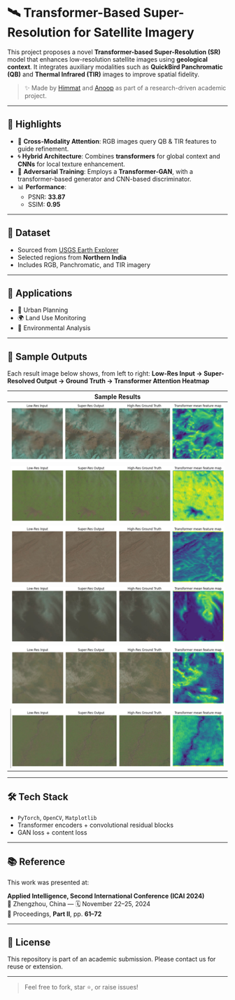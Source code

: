 # 🛰️ Transformer-Based Super-Resolution for Satellite Imagery

This project proposes a novel **Transformer-based Super-Resolution (SR)** model that enhances low-resolution satellite images using **geological context**. It integrates auxiliary modalities such as **QuickBird Panchromatic (QB)** and **Thermal Infrared (TIR)** images to improve spatial fidelity.

> ✨ Made by [Himmat](https://github.com/H1mm4tHQ) and [Anoop](https://github.com/anoopElGato) as part of a research-driven academic project.

---

## 🚀 Highlights

- 🧠 **Cross-Modality Attention**: RGB images query QB & TIR features to guide refinement.
- 🌀 **Hybrid Architecture**: Combines **transformers** for global context and **CNNs** for local texture enhancement.
- 🎯 **Adversarial Training**: Employs a **Transformer-GAN**, with a transformer-based generator and CNN-based discriminator.
- 📊 **Performance**:
  - PSNR: **33.87**
  - SSIM: **0.95**

---

## 📂 Dataset

- Sourced from [USGS Earth Explorer](https://earthexplorer.usgs.gov)
- Selected regions from **Northern India**
- Includes RGB, Panchromatic, and TIR imagery

---

## 🧪 Applications

- 🌆 Urban Planning
- 🌍 Land Use Monitoring
- 🌿 Environmental Analysis

---

## 📸 Sample Outputs

Each result image below shows, from left to right:
**Low-Res Input → Super-Resolved Output → Ground Truth → Transformer Attention Heatmap**

| Sample Results    |
| ----------------- |
| ![](Result_1.jpg) |
| ![](Result_2.jpg) |
| ![](Result_3.jpg) |
| ![](Result_4.jpg) |
| ![](Result_5.jpg) |
| ![](Result_6.jpg) |

---

## 🛠️ Tech Stack

- `PyTorch`, `OpenCV`, `Matplotlib`
- Transformer encoders + convolutional residual blocks
- GAN loss + content loss

---

## 📚 Reference

This work was presented at:

**Applied Intelligence, Second International Conference (ICAI 2024)**  
📍 Zhengzhou, China — 🗓️ November 22–25, 2024  
📝 Proceedings, **Part II**, pp. **61–72**

---

## 📜 License

This repository is part of an academic submission. Please contact us for reuse or extension.

---

> Feel free to fork, star ⭐, or raise issues!
